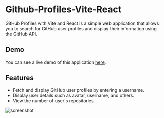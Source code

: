 # Github-Profiles-Vite-React
GitHub Profiles with Vite and React is a simple web application that allows you to search for GitHub user profiles and display their information using the GitHub API.

## Demo
You can see a live demo of this application <a href="https://githubprofiles9807.netlify.app" target="_blank">here</a>.


## Features
- Fetch and display GitHub user profiles by entering a username.
- Display user details such as avatar, username, and others.
- View the number of user's repositories.

![screenshot](https://github.com/CarlConradDeclaro/Github-Profiles-Vite-React/assets/110441309/21c445c3-88e8-4389-811c-066297324da3)
